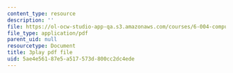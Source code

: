 ```yaml
---
content_type: resource
description: ''
file: https://ol-ocw-studio-app-qa.s3.amazonaws.com/courses/6-004-computation-structures-spring-2017/5ae4e56187e5a517573d800cc2dc4ede_6mS1BHgm4u8.pdf
file_type: application/pdf
parent_uid: null
resourcetype: Document
title: 3play pdf file
uid: 5ae4e561-87e5-a517-573d-800cc2dc4ede
---
```

